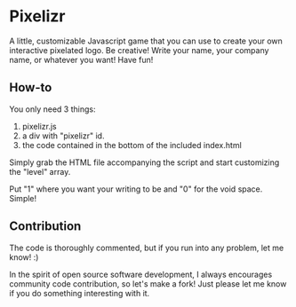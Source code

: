 Pixelizr
========

A little, customizable Javascript game that you can use to create your own interactive pixelated logo. 
Be creative! Write your name, your company name, or whatever you want! Have fun!

How-to
--------------------------------------

You only need 3 things:
1. pixelizr.js
2. a div with "pixelizr" id.
3. the code contained in the bottom of the included index.html

Simply grab the HTML file accompanying the script and start customizing the "level"
array.

Put "1" where you want your writing to be and "0" for the void space.
Simple!


Contribution
--------------------------------------
The code is thoroughly commented, but if you run into any problem, let me know! :)

In the spirit of open source software development, I always encourages community code contribution, so let's make a fork!
Just please let me know if you do something interesting with it.
